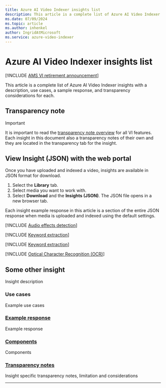 ```yaml
---
title: Azure AI Video Indexer insights list 
description: This article is a complete list of Azure AI Video Indexer insights with a description, use cases, and a sample response.
ms.date: 07/09/2024
ms.topic: article
ms.author: inhenkel
author: IngridAtMicrosoft
ms.service: azure-video-indexer
---
```


# Azure AI Video Indexer insights list

[!INCLUDE [AMS VI retirement announcement](./includes/important-ams-retirement-avi-announcement.md)]

This article is a complete list of Azure AI Video Indexer insights with a description, use cases, a sample response, and transparency considerations for each.

## Transparency note

> [!IMPORTANT]
> It is important to read the [transparency note overview](/legal/azure-video-indexer/transparency-note?context=/azure/azure-video-indexer/context/context) for all VI features. Each insight in this document also a transparency notes of their own and they are located in the transparency tab for the insight.

## View Insight (JSON) with the web portal

Once you have uploaded and indexed a video, insights are available in JSON format for download.

1. Select the **Library** tab.
1. Select media you want to work with.
1. Select **Download** and the **Insights (JSON)**. The JSON file opens in a new browser tab.

Each insight example response in this article is a section of the entire JSON response when media is uploaded and indexed using the default settings.

[!INCLUDE [Audio effects detection](./includes/audio-effects-detection.md)]

<!-- faces detection -->

[!INCLUDE [Keyword extraction](./includes/keywords.md)]

[!INCLUDE [Keyword extraction](./includes/labels-identification.md)]

<!-- Named entities -->

[!INCLUDE [Optical Character Recognition (OCR)](./includes/ocr.md)]

<!-- Object detection -->

<!-- Observed people tracking & matched faces -->

<!-- Slate detection -->

<!-- Text-based emotion detection -->

<!-- Topics inference -->

<!-- Transcription, translation, language -->

## Some other insight

Insight description

### Use cases

Example use cases

### [Example response](#tab/response)

Example response

### [Components](#tab/components)

Components

### [Transparency notes](#tab/transnote)

Insight specific transparency notes, limitation and considerations

---
